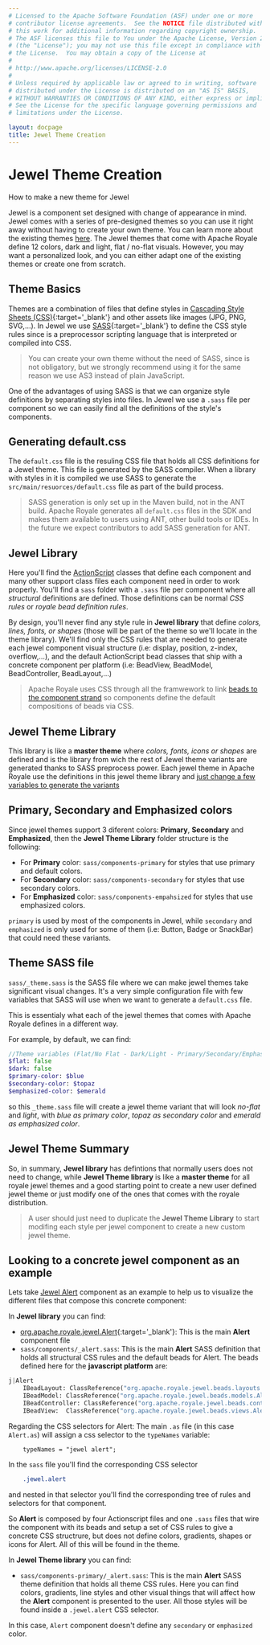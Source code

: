 ```yaml
---
# Licensed to the Apache Software Foundation (ASF) under one or more
# contributor license agreements.  See the NOTICE file distributed with
# this work for additional information regarding copyright ownership.
# The ASF licenses this file to You under the Apache License, Version 2.0
# (the "License"); you may not use this file except in compliance with
# the License.  You may obtain a copy of the License at
# 
# http://www.apache.org/licenses/LICENSE-2.0
# 
# Unless required by applicable law or agreed to in writing, software
# distributed under the License is distributed on an "AS IS" BASIS,
# WITHOUT WARRANTIES OR CONDITIONS OF ANY KIND, either express or implied.
# See the License for the specific language governing permissions and
# limitations under the License.

layout: docpage
title: Jewel Theme Creation
---
```


# Jewel Theme Creation

How to make a new theme for Jewel

Jewel is a component set designed with change of appearance in mind. Jewel comes with a series of pre-designed themes so you can use it right away without having to create your own theme. You can learn more about the existing themes [here](component-sets/jewel/jewel-themes.html). The Jewel themes that come with Apache Royale define 12 colors, dark and light, flat / no-flat visuals. However, you may want a personalized look, and you can either adapt one of the existing themes or create one from scratch.

## Theme Basics

Themes are a combination of files that define styles in [Cascading Style Sheets (CSS)](https://en.wikipedia.org/wiki/Cascading_Style_Sheets){:target='_blank'} and other assets like images (JPG, PNG, SVG,...). In Jewel we use [SASS](https://sass-lang.com){:target='_blank'} to define the CSS style rules since is a preprocessor scripting language that is interpreted or compiled into CSS.

> You can create your own theme without the need of SASS, since is not obligatory, but we strongly recommend using it for the same reason we use AS3 instead of plain JavaScript.

One of the advantages of using SASS is that we can organize style definitions by separating styles into files. In Jewel we use a `.sass` file per component so we can easily find all the definitions of the style's components.

## Generating default.css

The `default.css` file is the resuling CSS file that holds all CSS definitions for a Jewel theme. This file is generated by the SASS compiler. When a library with styles in it is compiled we use SASS to generate the `src/main/resuorces/default.css` file as part of the build process.

> SASS generation is only set up in the Maven build, not in the ANT build. Apache Royale generates all `default.css` files in the SDK and makes them available to users using ANT, other build tools or IDEs. In the future we expect contributors to add SASS generation for ANT.

## Jewel Library

Here you'll find the [ActionScript](welcome/features/as3.html) classes that define each component and many other support class files each component need in order to work properly. You'll find a `sass` folder with a `.sass` file per component where all _structural_ definitions are defined. Those definitions can be normal _CSS rules_ or _royale bead definition rules_.

By design, you'll never find any style rule in __Jewel library__ that define _colors, lines, fonts, or shapes_ (those will be part of the theme so we'll locate in the theme library). We'll find only the CSS rules that are needed to generate each jewel component visual structure (i.e: display, position, z-index, overflow,...), and the default ActionScript bead classes that ship with a concrete component per platform (i.e: BeadView, BeadModel, BeadController, BeadLayout,...)

> Apache Royale uses CSS through all the framwework to link [beads to the component strand](welcome/features/strands-and-beads.html) so components define the default compositions of beads via CSS.

## Jewel Theme Library

This library is like a __master theme__ where _colors, fonts, icons or shapes_ are defined and is the library from wich the rest of Jewel theme variants are generated thanks to SASS preprocess power. Each jewel theme in Apache Royale use the definitions in this jewel theme library and [just change a few variables to generate the variants](component-sets/jewel/jewel-theme-creation.html#theme-sass-file)

## Primary, Secondary and Emphasized colors

Since jewel themes support 3 diferent colors: __Primary__, __Secondary__ and __Emphasized__, then the __Jewel Theme Library__ folder structure is the following:

* For __Primary__ color: `sass/components-primary` for styles that use primary and default colors.
* For __Secondary__ color: `sass/components-secondary` for styles that use secondary colors.
* For __Emphasized__ color: `sass/components-empahsized` for styles that use emphasized colors.

`primary` is used by most of the components in Jewel, while `secondary` and `emphasized` is only used for some of them (i.e: Button, Badge or SnackBar) that could need these variants.

## Theme SASS file

`sass/_theme.sass` is the SASS file where we can make jewel themes take significant visual changes. It's a very simple configuration file with few variables that SASS will use when we want to generate a `default.css` file.

This is essentialy what each of the jewel themes that comes with Apache Royale defines in a different way.

For example, by default, we can find:

```sass
//Theme variables (Flat/No Flat - Dark/Light - Primary/Secondary/Emphasized Color
$flat: false
$dark: false
$primary-color: $blue
$secondary-color: $topaz
$emphasized-color: $emerald
```

so this `_theme.sass` file will create a jewel theme variant that will look _no-flat_ and _light_, with _blue as primary color_, _topaz as secondary color_ and _emerald as emphasized color_.

## Jewel Theme Summary

So, in summary, __Jewel library__ has defintions that normally users does not need to change, while __Jewel Theme library__ is like a __master theme__ for all royale jewel themes and a good starting point to create a new user defined jewel theme or just modify one of the ones that comes with the royale distribution.

> A user should just need to duplicate the __Jewel Theme Library__ to start modifing each style per jewel component to create a new custom jewel theme.

## Looking to a concrete jewel component as an example

Lets take [Jewel Alert](component-sets/jewel/jewel-alert.html) component as an example to help us to visualize the different files that compose this concrete component:

In __Jewel library__ you can find:

* [org.apache.royale.jewel.Alert](https://royale.apache.org/asdoc/index.html#!org.apache.royale.jewel/Alert){:target='_blank'}: This is the main __Alert__ component file
* `sass/components/_alert.sass`: This is the main __Alert__ SASS definition that holds all structural CSS rules and the default beads for Alert. The beads defined here for the __javascript platform__ are:

```sass 
j|Alert
    IBeadLayout: ClassReference("org.apache.royale.jewel.beads.layouts.NullLayout")
    IBeadModel: ClassReference("org.apache.royale.jewel.beads.models.AlertModel")
    IBeadController: ClassReference("org.apache.royale.jewel.beads.controllers.AlertController")
    IBeadView:  ClassReference("org.apache.royale.jewel.beads.views.AlertView")
```

Regarding the CSS selectors for Alert: The main `.as` file (in this case `Alert.as`) will assign a css selector to the `typeNames` variable:

```as3
    typeNames = "jewel alert";
```

In the `sass` file you'll find the corresponding CSS selector

```sass
    .jewel.alert
```

and nested in that selector you'll find the corresponding tree of rules and selectors for that component.

So __Alert__ is composed by four Actionscript files and one `.sass` files that wire the component with its beads and setup a set of CSS rules to give a concrete CSS structrure, but does not define colors, gradients, shapes or icons for Alert. All of this will be found in the theme.

In __Jewel Theme library__ you can find:

* `sass/components-primary/_alert.sass`: This is the main __Alert__ SASS theme definition that holds all theme CSS rules. Here you can find colors, gradients, line styles and other visual things that will affect how the __Alert__ component is presented to the user. All those styles will be found inside a `.jewel.alert` CSS selector.

In this case, `Alert` component doesn't define any `secondary` or `emphasized` color.
